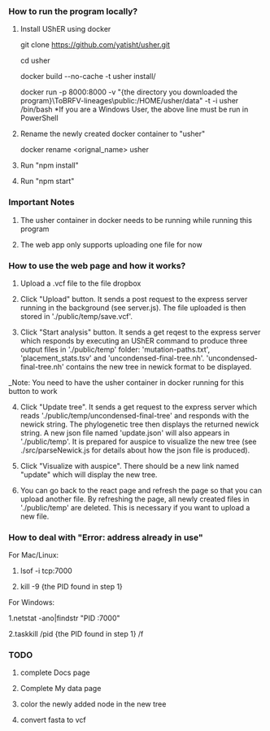 ### How to run the program locally?

1. Install UShER using docker

   git clone https://github.com/yatisht/usher.git

   cd usher

   docker build --no-cache -t usher install/

   docker run -p 8000:8000 -v "{the directory you downloaded the program}\ToBRFV-lineages\public:/HOME/usher/data" -t -i usher /bin/bash
    *If you are a Windows User, the above line must be run in PowerShell
    
2. Rename the newly created docker container to "usher"

   docker rename <orignal_name> usher

3. Run "npm install"

4. Run "npm start"

### Important Notes

1. The usher container in docker needs to be running while running this program

2. The web app only supports uploading one file for now

### How to use the web page and how it works?

1. Upload a .vcf file to the file dropbox

2. Click "Upload" button. It sends a post request to the express server running in the background (see server.js). The file uploaded is then stored in './public/temp/save.vcf'.

3. Click "Start analysis" button. It sends a get reqest to the express server which responds by executing an UShER command to produce three output files in './public/temp' folder: 'mutation-paths.txt', 'placement_stats.tsv' and 'uncondensed-final-tree.nh'. 'uncondensed-final-tree.nh' contains the new tree in newick format to be displayed.

\_Note: You need to have the usher container in docker running for this button to work

4. Click "Update tree". It sends a get request to the express server which reads './public/temp/uncondensed-final-tree' and responds with the newick string. The phylogenetic tree then displays the returned newick string. A new json file named 'update.json' will also appears in './public/temp'. It is prepared for auspice to visualize the new tree (see ./src/parseNewick.js for details about how the json file is produced).

5. Click "Visualize with auspice". There should be a new link named "update" which will display the new tree.

6. You can go back to the react page and refresh the page so that you can upload another file. By refreshing the page, all newly created files in './public/temp' are deleted. This is necessary if you want to upload a new file.

### How to deal with "Error: address already in use"

For Mac/Linux:

1. lsof -i tcp:7000

2. kill -9 {the PID found in step 1}

For Windows:

1.netstat -ano|findstr "PID :7000"

2.taskkill /pid {the PID found in step 1} /f

### TODO

1. complete Docs page

2. Complete My data page

3. color the newly added node in the new tree

4. convert fasta to vcf
